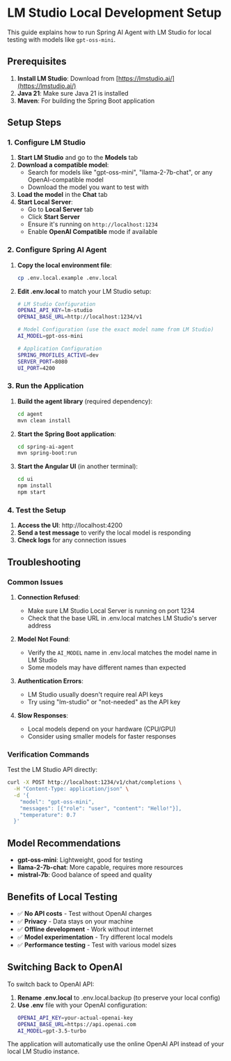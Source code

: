 # LM Studio Local Development Setup

This guide explains how to run Spring AI Agent with LM Studio for local testing with models like `gpt-oss-mini`.

## Prerequisites

1. **Install LM Studio**: Download from [https://lmstudio.ai/](https://lmstudio.ai/)
2. **Java 21**: Make sure Java 21 is installed
3. **Maven**: For building the Spring Boot application

## Setup Steps

### 1. Configure LM Studio

1. **Start LM Studio** and go to the **Models** tab
2. **Download a compatible model**:
   - Search for models like "gpt-oss-mini", "llama-2-7b-chat", or any OpenAI-compatible model
   - Download the model you want to test with
3. **Load the model** in the **Chat** tab
4. **Start Local Server**:
   - Go to **Local Server** tab
   - Click **Start Server**
   - Ensure it's running on `http://localhost:1234`
   - Enable **OpenAI Compatible** mode if available

### 2. Configure Spring AI Agent

1. **Copy the local environment file**:
   ```bash
   cp .env.local.example .env.local
   ```

2. **Edit .env.local** to match your LM Studio setup:
   ```bash
   # LM Studio Configuration  
   OPENAI_API_KEY=lm-studio
   OPENAI_BASE_URL=http://localhost:1234/v1
   
   # Model Configuration (use the exact model name from LM Studio)
   AI_MODEL=gpt-oss-mini
   
   # Application Configuration
   SPRING_PROFILES_ACTIVE=dev
   SERVER_PORT=8080
   UI_PORT=4200
   ```

### 3. Run the Application

1. **Build the agent library** (required dependency):
   ```bash
   cd agent
   mvn clean install
   ```

2. **Start the Spring Boot application**:
   ```bash
   cd spring-ai-agent
   mvn spring-boot:run
   ```

3. **Start the Angular UI** (in another terminal):
   ```bash
   cd ui
   npm install
   npm start
   ```

### 4. Test the Setup

1. **Access the UI**: http://localhost:4200
2. **Send a test message** to verify the local model is responding
3. **Check logs** for any connection issues

## Troubleshooting

### Common Issues

1. **Connection Refused**:
   - Make sure LM Studio Local Server is running on port 1234
   - Check that the base URL in .env.local matches LM Studio's server address

2. **Model Not Found**:
   - Verify the `AI_MODEL` name in .env.local matches the model name in LM Studio
   - Some models may have different names than expected

3. **Authentication Errors**:
   - LM Studio usually doesn't require real API keys
   - Try using "lm-studio" or "not-needed" as the API key

4. **Slow Responses**:
   - Local models depend on your hardware (CPU/GPU)
   - Consider using smaller models for faster responses

### Verification Commands

Test the LM Studio API directly:
```bash
curl -X POST http://localhost:1234/v1/chat/completions \
  -H "Content-Type: application/json" \
  -d '{
    "model": "gpt-oss-mini",
    "messages": [{"role": "user", "content": "Hello!"}],
    "temperature": 0.7
  }'
```

## Model Recommendations

- **gpt-oss-mini**: Lightweight, good for testing
- **llama-2-7b-chat**: More capable, requires more resources
- **mistral-7b**: Good balance of speed and quality

## Benefits of Local Testing

- ✅ **No API costs** - Test without OpenAI charges
- ✅ **Privacy** - Data stays on your machine  
- ✅ **Offline development** - Work without internet
- ✅ **Model experimentation** - Try different local models
- ✅ **Performance testing** - Test with various model sizes

## Switching Back to OpenAI

To switch back to OpenAI API:

1. **Rename .env.local** to .env.local.backup (to preserve your local config)
2. **Use .env** file with your OpenAI configuration:
   ```bash
   OPENAI_API_KEY=your-actual-openai-key
   OPENAI_BASE_URL=https://api.openai.com
   AI_MODEL=gpt-3.5-turbo
   ```

The application will automatically use the online OpenAI API instead of your local LM Studio instance.